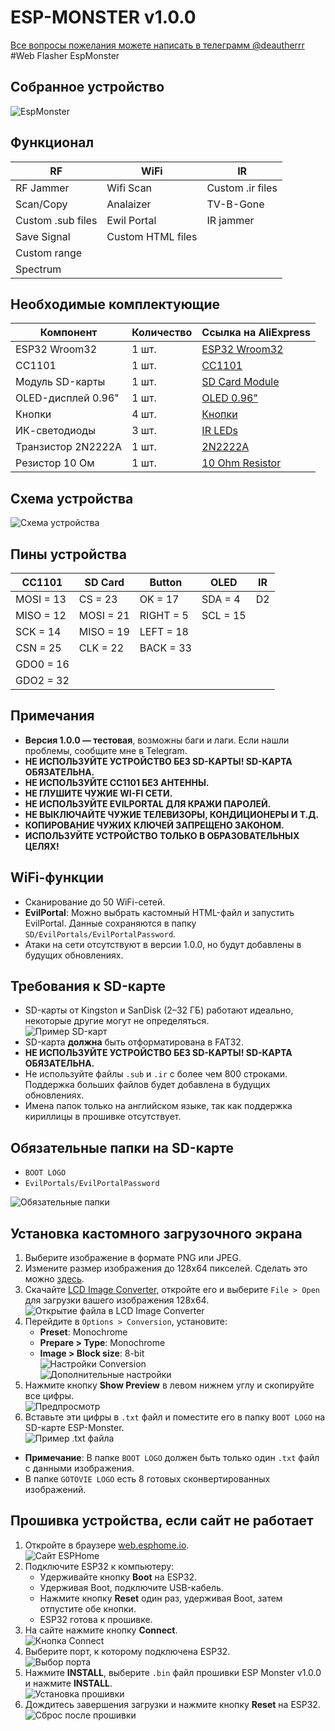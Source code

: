 # ESP-MONSTER v1.0.0

[Все вопросы пожелания можете написать в телеграмм @deautherrr](https://t.me/deautherrr)
#Web Flasher EspMonster

## Собранное устройство
![EspMonster](https://github.com/deautherrr/ESPMONSTER-v1.0.0/raw/main/imagess/EspMonster.png)

## Функционал
| RF                          | WiFi                          | IR                          |
|-----------------------------|-------------------------------|-----------------------------|
| RF Jammer                   | Wifi Scan                     | Custom .ir files            |
| Scan/Copy                   | Analaizer                     | TV-B-Gone                   |
| Custom .sub files           | Ewil Portal                   | IR jammer                   |
| Save Signal                 | Custom HTML files             |                             |
| Custom range                |                               |                             |
| Spectrum                    |                               |                             |

## Необходимые комплектующие
| Компонент         | Количество | Ссылка на AliExpress                       |
|--------------------|------------|--------------------------------------------|
| ESP32 Wroom32      | 1 шт.      | [ESP32 Wroom32](https://aliexpress.ru/item/1005006826620736.html?sku_id=12000038429026888&spm=a2g2w.productlist.search_results.7.400a50fex56dp1) |
| CC1101             | 1 шт.      | [CC1101](https://aliexpress.ru/item/1005009185963141.html?sku_id=12000048230847372&spm=a2g2w.productlist.search_results.7.58f3562929ou2f) |
| Модуль SD-карты    | 1 шт.      | [SD Card Module](https://aliexpress.ru/item/1005006906986536.html?sku_id=12000038679692908&spm=a2g2w.productlist.search_results.1.32be21816nuSIL) |
| OLED-дисплей 0.96" | 1 шт.      | [OLED 0.96"](https://aliexpress.ru/item/1005006085392157.html?sku_id=12000035661592565&spm=a2g2w.productlist.search_results.0.d1532e96wuWLYd) |
| Кнопки             | 4 шт.      | [Кнопки](https://aliexpress.ru/item/1005006046180384.html?sku_id=12000035472972530&spm=a2g2w.productlist.search_results.0.36ea72eb7ejMDB) |
| ИК-светодиоды      | 3 шт.      | [IR LEDs](https://aliexpress.ru/item/1005003731923204.html?sku_id=12000026967708943&spm=a2g2w.productlist.search_results.8.6fb12a80Hy4Qg8) |
| Транзистор 2N2222A | 1 шт.      | [2N2222A](https://aliexpress.ru/item/1005009069169351.html?sku_id=12000047803537849&spm=a2g2w.productlist.search_results.0.45507f50LYswrn) |
| Резистор 10 Ом     | 1 шт.      | [10 Ohm Resistor](https://aliexpress.ru/item/1005009177180559.html?sku_id=12000048205104363&spm=a2g2w.productlist.search_results.10.133b4e5026aVX7) |

## Схема устройства
![Схема устройства](https://github.com/deautherrr/ESPMONSTER-v1.0.0/raw/main/imagess/scheme.png)

## Пины устройства
| CC1101 | SD Card | Button | OLED | IR |
|--------|---------|--------|------|----|
| MOSI = 13 | CS = 23 | OK = 17 | SDA = 4 | D2 |
| MISO = 12 | MOSI = 21 | RIGHT = 5 | SCL = 15 | |
| SCK = 14 | MISO = 19 | LEFT = 18 | | |
| CSN = 25 | CLK = 22 | BACK = 33 | | |
| GDO0 = 16 | | | | |
| GDO2 = 32 | | | | |

## Примечания
- **Версия 1.0.0 — тестовая**, возможны баги и лаги. Если нашли проблемы, сообщите мне в Telegram.
- **НЕ ИСПОЛЬЗУЙТЕ УСТРОЙСТВО БЕЗ SD-КАРТЫ! SD-КАРТА ОБЯЗАТЕЛЬНА.**
- **НЕ ИСПОЛЬЗУЙТЕ CC1101 БЕЗ АНТЕННЫ.**
- **НЕ ГЛУШИТЕ ЧУЖИЕ WI-FI СЕТИ.**
- **НЕ ИСПОЛЬЗУЙТЕ EVILPORTAL ДЛЯ КРАЖИ ПАРОЛЕЙ.**
- **НЕ ВЫКЛЮЧАЙТЕ ЧУЖИЕ ТЕЛЕВИЗОРЫ, КОНДИЦИОНЕРЫ И Т.Д.**
- **КОПИРОВАНИЕ ЧУЖИХ КЛЮЧЕЙ ЗАПРЕЩЕНО ЗАКОНОМ.**
- **ИСПОЛЬЗУЙТЕ УСТРОЙСТВО ТОЛЬКО В ОБРАЗОВАТЕЛЬНЫХ ЦЕЛЯХ!**

## WiFi-функции
- Сканирование до 50 WiFi-сетей.
- **EvilPortal**: Можно выбрать кастомный HTML-файл и запустить EvilPortal. Данные сохраняются в папку `SD/EvilPortals/EvilPortalPassword`.
- Атаки на сети отсутствуют в версии 1.0.0, но будут добавлены в будущих обновлениях.

## Требования к SD-карте
- SD-карты от Kingston и SanDisk (2–32 ГБ) работают идеально, некоторые другие могут не определяться.  
  ![Пример SD-карт](https://github.com/deautherrr/ESPMONSTER-v1.0.0/raw/main/imagess/photo1.png)
- SD-карта **должна** быть отформатирована в FAT32.
- **НЕ ИСПОЛЬЗУЙТЕ УСТРОЙСТВО БЕЗ SD-КАРТЫ! SD-КАРТА ОБЯЗАТЕЛЬНА.**
- Не используйте файлы `.sub` и `.ir` с более чем 800 строками. Поддержка больших файлов будет добавлена в будущих обновлениях.
- Имена папок только на английском языке, так как поддержка кириллицы в прошивке отсутствует.

## Обязательные папки на SD-карте
- `BOOT LOGO`
- `EvilPortals/EvilPortalPassword`

![Обязательные папки](https://github.com/deautherrr/ESPMONSTER-v1.0.0/raw/main/imagess/photo6.png)

## Установка кастомного загрузочного экрана
1. Выберите изображение в формате PNG или JPEG.
2. Измените размер изображения до 128x64 пикселей. Сделать это можно [здесь](https://www.iloveimg.com/ru/resize-image).
3. Скачайте [LCD Image Converter](https://sourceforge.net/projects/lcd-image-converter/), откройте его и выберите `File > Open` для загрузки вашего изображения 128x64.  
   ![Открытие файла в LCD Image Converter](https://github.com/deautherrr/ESPMONSTER-v1.0.0/raw/main/imagess/photo2.png)
4. Перейдите в `Options > Conversion`, установите:
   - **Preset**: Monochrome
   - **Prepare > Type**: Monochrome
   - **Image > Block size**: 8-bit  
   ![Настройки Conversion](https://github.com/deautherrr/ESPMONSTER-v1.0.0/raw/main/imagess/photo3.png)  
   ![Дополнительные настройки](https://github.com/deautherrr/ESPMONSTER-v1.0.0/raw/main/imagess/photo4.png)
5. Нажмите кнопку **Show Preview** в левом нижнем углу и скопируйте все цифры.  
   ![Предпросмотр](https://github.com/deautherrr/ESPMONSTER-v1.0.0/raw/main/imagess/photo5.png)
6. Вставьте эти цифры в `.txt` файл и поместите его в папку `BOOT LOGO` на SD-карте ESP-Monster.  
   ![Пример .txt файла](https://github.com/deautherrr/ESPMONSTER-v1.0.0/raw/main/imagess/photo7.png)

- **Примечание**: В папке `BOOT LOGO` должен быть только один `.txt` файл с данными изображения.
- В папке `GOTOVIE LOGO` есть 8 готовых сконвертированных изображений.

## Прошивка устройства, если сайт не работает
1. Откройте в браузере [web.esphome.io](https://web.esphome.io).  
   ![Сайт ESPHome](https://github.com/deautherrr/ESPMONSTER-v1.0.0/raw/main/imagess/photo8.png)
2. Подключите ESP32 к компьютеру:
   - Удерживайте кнопку **Boot** на ESP32.
   - Удерживая Boot, подключите USB-кабель.
   - Нажмите кнопку **Reset** один раз, удерживая Boot, затем отпустите обе кнопки.
   - ESP32 готова к прошивке.
3. На сайте нажмите кнопку **Connect**.  
   ![Кнопка Connect](https://github.com/deautherrr/ESPMONSTER-v1.0.0/raw/main/imagess/photo9.png)
4. Выберите порт, к которому подключена ESP32.  
   ![Выбор порта](https://github.com/deautherrr/ESPMONSTER-v1.0.0/raw/main/imagess/photo10.png)
5. Нажмите **INSTALL**, выберите `.bin` файл прошивки ESP Monster v1.0.0 и нажмите **INSTALL**.  
   ![Установка прошивки](https://github.com/deautherrr/ESPMONSTER-v1.0.0/raw/main/imagess/photo11.png)
6. Дождитесь завершения загрузки и нажмите кнопку **Reset** на ESP32.  
   ![Сброс после прошивки](https://github.com/deautherrr/ESPMONSTER-v1.0.0/raw/main/imagess/photo12.png)
